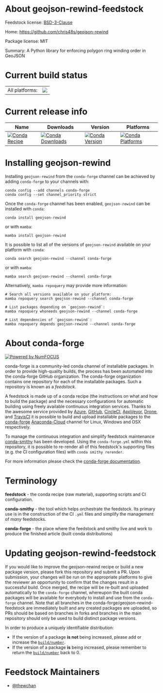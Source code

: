 About geojson-rewind-feedstock
==============================

Feedstock license: [BSD-3-Clause](https://github.com/conda-forge/geojson-rewind-feedstock/blob/main/LICENSE.txt)

Home: https://github.com/chris48s/geojson-rewind

Package license: MIT

Summary: A Python library for enforcing polygon ring winding order in GeoJSON

Current build status
====================


<table><tr><td>All platforms:</td>
    <td>
      <a href="https://dev.azure.com/conda-forge/feedstock-builds/_build/latest?definitionId=14171&branchName=main">
        <img src="https://dev.azure.com/conda-forge/feedstock-builds/_apis/build/status/geojson-rewind-feedstock?branchName=main">
      </a>
    </td>
  </tr>
</table>

Current release info
====================

| Name | Downloads | Version | Platforms |
| --- | --- | --- | --- |
| [![Conda Recipe](https://img.shields.io/badge/recipe-geojson--rewind-green.svg)](https://anaconda.org/conda-forge/geojson-rewind) | [![Conda Downloads](https://img.shields.io/conda/dn/conda-forge/geojson-rewind.svg)](https://anaconda.org/conda-forge/geojson-rewind) | [![Conda Version](https://img.shields.io/conda/vn/conda-forge/geojson-rewind.svg)](https://anaconda.org/conda-forge/geojson-rewind) | [![Conda Platforms](https://img.shields.io/conda/pn/conda-forge/geojson-rewind.svg)](https://anaconda.org/conda-forge/geojson-rewind) |

Installing geojson-rewind
=========================

Installing `geojson-rewind` from the `conda-forge` channel can be achieved by adding `conda-forge` to your channels with:

```
conda config --add channels conda-forge
conda config --set channel_priority strict
```

Once the `conda-forge` channel has been enabled, `geojson-rewind` can be installed with `conda`:

```
conda install geojson-rewind
```

or with `mamba`:

```
mamba install geojson-rewind
```

It is possible to list all of the versions of `geojson-rewind` available on your platform with `conda`:

```
conda search geojson-rewind --channel conda-forge
```

or with `mamba`:

```
mamba search geojson-rewind --channel conda-forge
```

Alternatively, `mamba repoquery` may provide more information:

```
# Search all versions available on your platform:
mamba repoquery search geojson-rewind --channel conda-forge

# List packages depending on `geojson-rewind`:
mamba repoquery whoneeds geojson-rewind --channel conda-forge

# List dependencies of `geojson-rewind`:
mamba repoquery depends geojson-rewind --channel conda-forge
```


About conda-forge
=================

[![Powered by
NumFOCUS](https://img.shields.io/badge/powered%20by-NumFOCUS-orange.svg?style=flat&colorA=E1523D&colorB=007D8A)](https://numfocus.org)

conda-forge is a community-led conda channel of installable packages.
In order to provide high-quality builds, the process has been automated into the
conda-forge GitHub organization. The conda-forge organization contains one repository
for each of the installable packages. Such a repository is known as a *feedstock*.

A feedstock is made up of a conda recipe (the instructions on what and how to build
the package) and the necessary configurations for automatic building using freely
available continuous integration services. Thanks to the awesome service provided by
[Azure](https://azure.microsoft.com/en-us/services/devops/), [GitHub](https://github.com/),
[CircleCI](https://circleci.com/), [AppVeyor](https://www.appveyor.com/),
[Drone](https://cloud.drone.io/welcome), and [TravisCI](https://travis-ci.com/)
it is possible to build and upload installable packages to the
[conda-forge](https://anaconda.org/conda-forge) [Anaconda-Cloud](https://anaconda.org/)
channel for Linux, Windows and OSX respectively.

To manage the continuous integration and simplify feedstock maintenance
[conda-smithy](https://github.com/conda-forge/conda-smithy) has been developed.
Using the ``conda-forge.yml`` within this repository, it is possible to re-render all of
this feedstock's supporting files (e.g. the CI configuration files) with ``conda smithy rerender``.

For more information please check the [conda-forge documentation](https://conda-forge.org/docs/).

Terminology
===========

**feedstock** - the conda recipe (raw material), supporting scripts and CI configuration.

**conda-smithy** - the tool which helps orchestrate the feedstock.
                   Its primary use is in the construction of the CI ``.yml`` files
                   and simplify the management of *many* feedstocks.

**conda-forge** - the place where the feedstock and smithy live and work to
                  produce the finished article (built conda distributions)


Updating geojson-rewind-feedstock
=================================

If you would like to improve the geojson-rewind recipe or build a new
package version, please fork this repository and submit a PR. Upon submission,
your changes will be run on the appropriate platforms to give the reviewer an
opportunity to confirm that the changes result in a successful build. Once
merged, the recipe will be re-built and uploaded automatically to the
`conda-forge` channel, whereupon the built conda packages will be available for
everybody to install and use from the `conda-forge` channel.
Note that all branches in the conda-forge/geojson-rewind-feedstock are
immediately built and any created packages are uploaded, so PRs should be based
on branches in forks and branches in the main repository should only be used to
build distinct package versions.

In order to produce a uniquely identifiable distribution:
 * If the version of a package **is not** being increased, please add or increase
   the [``build/number``](https://docs.conda.io/projects/conda-build/en/latest/resources/define-metadata.html#build-number-and-string).
 * If the version of a package **is** being increased, please remember to return
   the [``build/number``](https://docs.conda.io/projects/conda-build/en/latest/resources/define-metadata.html#build-number-and-string)
   back to 0.

Feedstock Maintainers
=====================

* [@thewchan](https://github.com/thewchan/)


